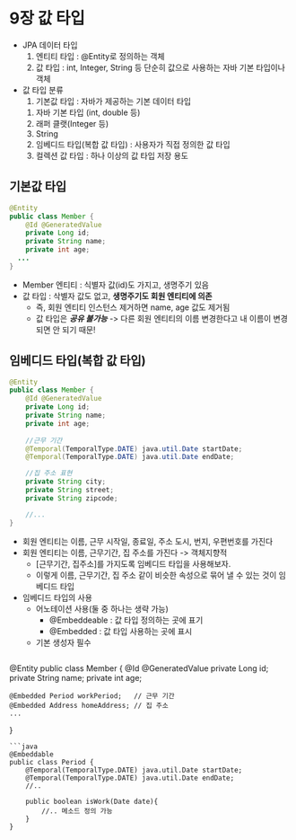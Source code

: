 # 9장 값 타입
* JPA 데이터 타입 
  1. 엔티티 타입 : @Entity로 정의하는 객체
  2. 값 타입 : int, Integer, String 등 단순히 값으로 사용하는 자바 기본 타입이나 객체
* 값 타입 분류
  1. 기본값 타입 : 자바가 제공하는 기본 데이터 타입
    1) 자바 기본 타입 (int, double 등)
    2) 래퍼 클랫(Integer 등)
    3) String 
  2. 임베디드 타입(복합 값 타입) : 사용자가 직접 정의한 값 타입
  3. 컬렉션 값 타입 : 하나 이상의 값 타입 저장 용도

## 기본값 타입 
```java
@Entity
public class Member {
	@Id @GeneratedValue
	private Long id;
	private String name;
	private int age;
  ...
}
```
* Member 엔티티 : 식별자 값(id)도 가지고, 생명주기 있음 
* 값 타입 : 삭별자 값도 없고, **생명주기도 회원 엔티티에 의존**
  * 즉, 회원 엔티티 인스턴스 제거하면 name, age 값도 제거됨 
  * 값 타입은 ***공유 불가능*** -> 다른 회원 엔티티의 이름 변경한다고 내 이름이 변경되면 안 되기 때문! 

## 임베디드 타입(복합 값 타입)
```java
@Entity
public class Member {
	@Id @GeneratedValue
	private Long id;
	private String name;
	private int age;
  
	//근무 기간
	@Temporal(TemporalType.DATE) java.util.Date startDate;
	@Temporal(TemporalType.DATE) java.util.Date endDate;

	//집 주소 표현
	private String city;
	private String street;
	private String zipcode;

	//...
}

```
* 회원 엔티티는 이름, 근무 시작일, 종료일, 주소 도시, 번지, 우편번호를 가진다
* 회원 엔티티는 이름, 근무기간, 집 주소를 가진다 -> 객체지향적
  * [근무기간, 집주소]를 가지도록 임베디드 타입을 사용해보자. 
  * 이렇게 이름, 근무기간, 집 주소 같이 비슷한 속성으로 묶어 낼 수 있는 것이 임베디드 타입 
* 임베디드 타입의 사용
  * 어노테이션 사용(둘 중 하나는 생략 가능)
    * @Embeddeable : 값 타입 정의하는 곳에 표기
    * @Embedded : 값 타입 사용하는 곳에 표시
  * 기본 생성자 필수
  ```java
@Entity
public class Member {
	@Id @GeneratedValue
	private Long id;
	private String name;
	private int age;
  
	@Embedded Period workPeriod;   // 근무 기간
	@Embedded Address homeAddress; // 집 주소
	...
}
```
```java
@Embeddable
public class Period {
	@Temporal(TemporalType.DATE) java.util.Date startDate;
	@Temporal(TemporalType.DATE) java.util.Date endDate;
	//..
	
	public boolean isWork(Date date){
		//.. 메소드 정의 가능
	}
}
```
